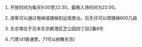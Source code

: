 
1. 开放时间为每天9:00至22:30，最晚入场时间为22:00。

2. 游客可以通过电梯或楼梯到达观景台。后生仔可以爬楼梯600几级

3. 东京塔位于日本东京都港区芝公园四丁目2番8号

4. 门票(41普通票，71可以俯瞰东京)




